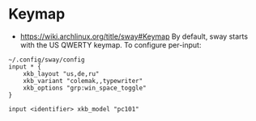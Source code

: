 # Keymap
- https://wiki.archlinux.org/title/sway#Keymap
By default, sway starts with the US QWERTY keymap. To configure per-input:

```
~/.config/sway/config
input * {
    xkb_layout "us,de,ru"
    xkb_variant "colemak,,typewriter"
    xkb_options "grp:win_space_toggle"
}

input <identifier> xkb_model "pc101"
```